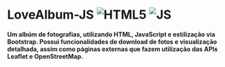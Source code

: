 # LoveAlbum-JS ![HTML5](https://img.shields.io/badge/HTML5-E34F26?style=for-the-badge&logo=html5&logoColor=white) ![JS](https://img.shields.io/badge/JavaScript-F7DF1E?style=for-the-badge&logo=javascript&logoColor=black)

#### Um albúm de fotografias, utilizando HTML, JavaScript e estilização via Bootstrap. Possui funcionalidades de download de fotos e visualização detalhada, assim como páginas externas que fazem utilização das APIs Leaflet e OpenStreetMap.

